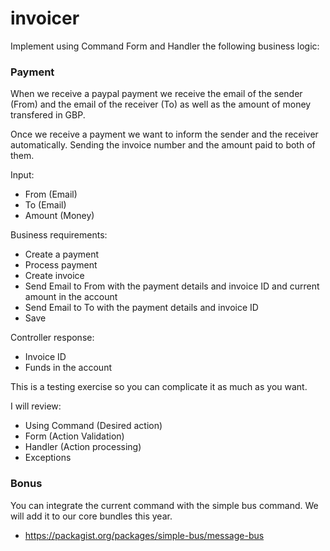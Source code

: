 invoicer
========

Implement using Command Form and Handler the following business logic:


### Payment

When we receive a paypal payment we receive the email of the sender (From) and the email of the receiver (To) as well as the amount of money transfered in GBP.

Once we receive a payment we want to inform the sender and the receiver automatically. Sending the invoice number and the amount paid to both of them.

Input:
 - From (Email)
 - To (Email)
 - Amount (Money)

Business requirements:
 - Create a payment
 - Process payment
 - Create invoice
 - Send Email to From with the payment details and invoice ID and current amount in the account
 - Send Email to To with the payment details and invoice ID
 - Save

Controller response:
 - Invoice ID
 - Funds in the account

This is a testing exercise so you can complicate it as much as you want.

I will review:

 - Using Command (Desired action)
 - Form (Action Validation)
 - Handler (Action processing)
 - Exceptions
 
### Bonus

You can integrate the current command with the simple bus command. We will add it to our core bundles this year.
 
 -  https://packagist.org/packages/simple-bus/message-bus
